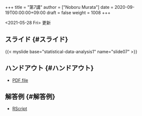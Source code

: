 +++
title = "第7講"
author = ["Noboru Murata"]
date = 2020-09-19T00:00:00+09:00
draft = false
weight = 1008
+++

<span class="timestamp-wrapper"><span class="timestamp">&lt;2021-05-28 Fri&gt; </span></span> 更新


## スライド {#スライド}

{{< myslide base="statistical-data-analysis1" name="slide07" >}}


## ハンドアウト {#ハンドアウト}

-   [PDF file](https://noboru-murata.github.io/statistical-data-analysis1/pdfs/slide07.pdf)


## 解答例 {#解答例}

-   [RScript](https://noboru-murata.github.io/statistical-data-analysis1/code/slide07.R)